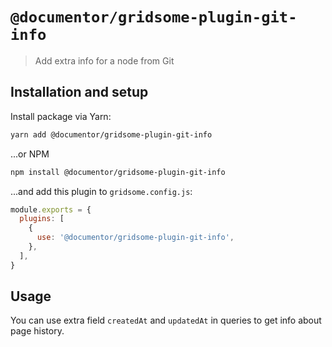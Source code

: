 # `@documentor/gridsome-plugin-git-info`

> Add extra info for a node from Git

## Installation and setup

Install package via Yarn:

```bash
yarn add @documentor/gridsome-plugin-git-info
```

...or NPM

```bash
npm install @documentor/gridsome-plugin-git-info
```

...and add this plugin to `gridsome.config.js`:

```js
module.exports = {
  plugins: [
    {
      use: '@documentor/gridsome-plugin-git-info',
    },
  ],
}
```

## Usage

You can use extra field `createdAt` and `updatedAt` in queries to get info about page history.
